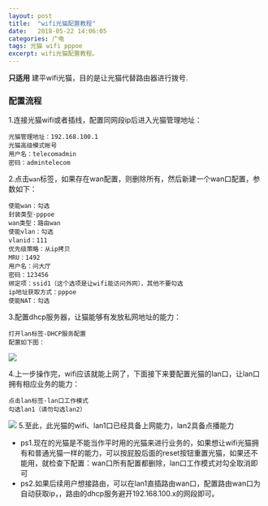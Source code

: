 ```yaml
---
layout: post
title:  "wifi光猫配置教程"
date:   2018-05-22 14:06:05
categories: 广电
tags: 光猫 wifi pppoe
excerpt: wifi光猫配置教程。
---
```


 


**只适用** 建平wifi光猫，目的是让光猫代替路由器进行拨号.

### 配置流程 ###
 1.连接光猫wifi或者插线，配置同网段ip后进入光猫管理地址：
 

``` flow
光猫管理地址：192.168.100.1
光猫高级模式帐号
用户名：telecomadmin
密码：admintelecom
```

 2.点击`wan`标签，如果存在wan配置，则删除所有，然后新建一个wan口配置，参数如下：
```flow 
使能wan：勾选
封装类型·pppoe
wan类型：路由wan
使能vlan：勾选
vlanid：111
优先级策略：从ip拷贝
MRU：1492
用户名：问大厅
密码：123456
绑定项：ssid1（这个选项是让wifi能访问外网），其他不要勾选
ip地址获取方式：pppoe
使能NAT：勾选
```
3.配置dhcp服务器，让猫能够有发放私网地址的能力：
```flow 
打开lan标签-DHCP服务配置
配置如下图：
```	
![](https://youyefu-1251686655.cos.ap-beijing.myqcloud.com/18-5-22/55732070.jpg)
	

4.上一步操作完，wifi应该就能上网了，下面接下来要配置光猫的lan口，让lan口拥有相应业务的能力：
```flow 
点击lan标签-lan口工作模式
勾选lan1（请勿勾选lan2）
```
![](https://youyefu-1251686655.cos.ap-beijing.myqcloud.com/18-5-22/33474697.jpg)
5.至此，此光猫的wifi、lan1口已经具备上网能力，lan2具备点播能力

- ps1.现在的光猫是不能当作平时用的光猫来进行业务的，如果想让wifi光猫拥有和普通光猫一样的能力，可以按屁股后面的reset按钮重置光猫，如果还不能用，就检查下配置：wan口所有配置都删除，lan口工作模式对勾全取消即可
- ps2.如果后续用户想接路由，可以在lan1直插路由wan口，配置路由wan口为自动获取ip，，路由的dhcp服务避开192.168.100.x的网段即可。


  